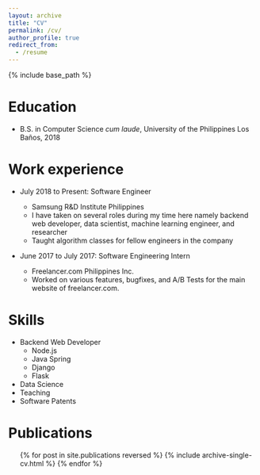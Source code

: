 ```yaml
---
layout: archive
title: "CV"
permalink: /cv/
author_profile: true
redirect_from:
  - /resume
---
```


{% include base_path %}

Education
======
* B.S. in Computer Science *cum laude*, University of the Philippines Los Baños, 2018

Work experience
======
* July 2018 to Present: Software Engineer
  * Samsung R&D Institute Philippines
  * I have taken on several roles during my time here namely backend web developer, data scientist, machine learning engineer, and researcher
  * Taught algorithm classes for fellow engineers in the company

* June 2017 to July 2017: Software Engineering Intern
  * Freelancer.com Philippines Inc.
  * Worked on various features, bugfixes, and A/B Tests for the main website of freelancer.com.
  
Skills
======
* Backend Web Developer
  * Node.js
  * Java Spring
  * Django
  * Flask
* Data Science
* Teaching
* Software Patents

Publications
======
  <ul>{% for post in site.publications reversed %}
    {% include archive-single-cv.html %}
  {% endfor %}</ul>
  
<!-- Talks
======
  <ul>{% for post in site.talks reversed %}
    {% include archive-single-talk-cv.html  %}
  {% endfor %}</ul>
  
Teaching
======
  <ul>{% for post in site.teaching reversed %}
    {% include archive-single-cv.html %}
  {% endfor %}</ul>
  
Service and leadership
======
* Currently signed in to 43 different slack teams -->
